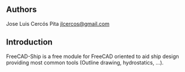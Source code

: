 Authors
---------

Jose Luis Cercós Pita <jlcercos@gmail.com>

Introduction
--------------

FreeCAD-Ship is a free module for FreeCAD oriented to aid ship design providing most common tools (Outline drawing, hydrostatics, ...).

